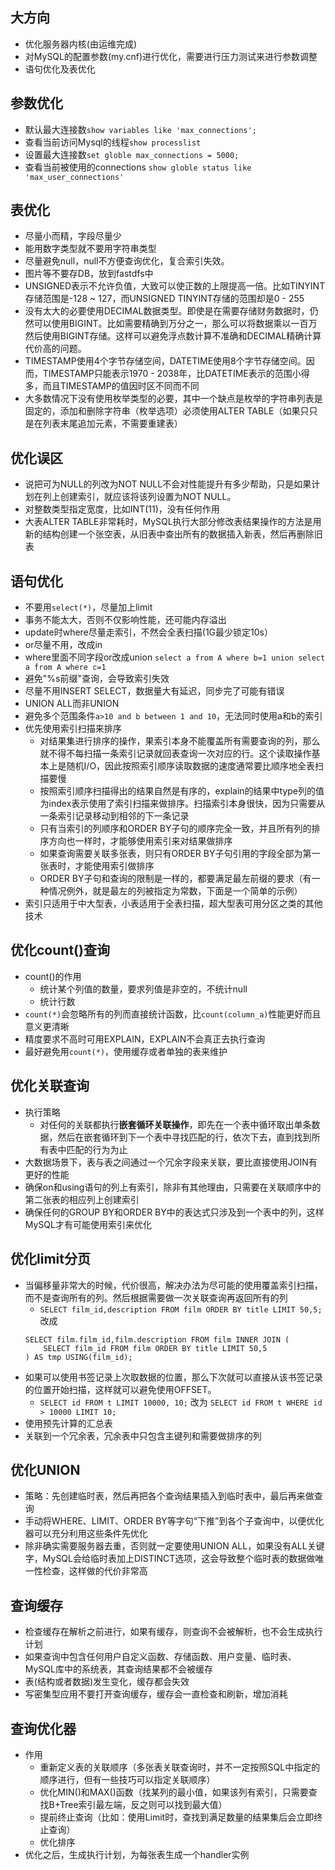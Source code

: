 ## 大方向
- 优化服务器内核(由运维完成)
- 对MySQL的配置参数(my.cnf)进行优化，需要进行压力测试来进行参数调整
- 语句优化及表优化

## 参数优化
- 默认最大连接数`show variables like 'max_connections';`
- 查看当前访问Mysql的线程`show processlist`
- 设置最大连接数`set globle max_connections = 5000;`
- 查看当前被使用的connections `show globle status like 'max_user_connections'`

## 表优化
- 尽量小而精，字段尽量少
- 能用数字类型就不要用字符串类型
- 尽量避免null，null不方便查询优化，复合索引失效。
- 图片等不要存DB，放到fastdfs中
- UNSIGNED表示不允许负值，大致可以使正数的上限提高一倍。比如TINYINT存储范围是-128 ~ 127，而UNSIGNED TINYINT存储的范围却是0 - 255
- 没有太大的必要使用DECIMAL数据类型。即使是在需要存储财务数据时，仍然可以使用BIGINT。比如需要精确到万分之一，那么可以将数据乘以一百万然后使用BIGINT存储。这样可以避免浮点数计算不准确和DECIMAL精确计算代价高的问题。
- TIMESTAMP使用4个字节存储空间，DATETIME使用8个字节存储空间。因而，TIMESTAMP只能表示1970 - 2038年，比DATETIME表示的范围小得多，而且TIMESTAMP的值因时区不同而不同
- 大多数情况下没有使用枚举类型的必要，其中一个缺点是枚举的字符串列表是固定的，添加和删除字符串（枚举选项）必须使用ALTER TABLE（如果只只是在列表末尾追加元素，不需要重建表）

## 优化误区
- 说把可为NULL的列改为NOT NULL不会对性能提升有多少帮助，只是如果计划在列上创建索引，就应该将该列设置为NOT NULL。
- 对整数类型指定宽度，比如INT(11)，没有任何作用
- 大表ALTER TABLE非常耗时，MySQL执行大部分修改表结果操作的方法是用新的结构创建一个张空表，从旧表中查出所有的数据插入新表，然后再删除旧表

## 语句优化
- 不要用`select(*)`，尽量加上limit
- 事务不能太大，否则不仅影响性能，还可能内存溢出
- update时where尽量走索引，不然会全表扫描(1G最少锁定10s）
- or尽量不用，改成in
- where里面不同字段or改成union `select a from A where b=1 union select a from A where c=1`
- 避免"%s前缀"查询，会导致索引失效
- 尽量不用INSERT SELECT，数据量大有延迟，同步完了可能有错误
- UNION ALL而非UNION
- 避免多个范围条件`a>10 and b between 1 and 10`，无法同时使用a和b的索引
- 优先使用索引扫描来排序
  - 对结果集进行排序的操作，果索引本身不能覆盖所有需要查询的列，那么就不得不每扫描一条索引记录就回表查询一次对应的行。这个读取操作基本上是随机I/O，因此按照索引顺序读取数据的速度通常要比顺序地全表扫描要慢
  - 按照索引顺序扫描得出的结果自然是有序的，explain的结果中type列的值为index表示使用了索引扫描来做排序。扫描索引本身很快，因为只需要从一条索引记录移动到相邻的下一条记录
  - 只有当索引的列顺序和ORDER BY子句的顺序完全一致，并且所有列的排序方向也一样时，才能够使用索引来对结果做排序
  - 如果查询需要关联多张表，则只有ORDER BY子句引用的字段全部为第一张表时，才能使用索引做排序
  - ORDER BY子句和查询的限制是一样的，都要满足最左前缀的要求（有一种情况例外，就是最左的列被指定为常数，下面是一个简单的示例）
- 索引只适用于中大型表，小表适用于全表扫描，超大型表可用分区之类的其他技术

## 优化count()查询
- count()的作用
  - 统计某个列值的数量，要求列值是非空的，不统计null
  - 统计行数
- `count(*)`会忽略所有的列而直接统计函数，比`count(column_a)`性能更好而且意义更清晰
- 精度要求不高时可用EXPLAIN，EXPLAIN不会真正去执行查询
- 最好避免用`count(*)`，使用缓存或者单独的表来维护

## 优化关联查询
- 执行策略
  - 对任何的关联都执行**嵌套循环关联操作**，即先在一个表中循环取出单条数据，然后在嵌套循环到下一个表中寻找匹配的行，依次下去，直到找到所有表中匹配的行为为止
- 大数据场景下，表与表之间通过一个冗余字段来关联，要比直接使用JOIN有更好的性能
- 确保on和using语句的列上有索引，除非有其他理由，只需要在关联顺序中的第二张表的相应列上创建索引
- 确保任何的GROUP BY和ORDER BY中的表达式只涉及到一个表中的列，这样MySQL才有可能使用索引来优化

## 优化limit分页
- 当偏移量非常大的时候，代价很高，解决办法为尽可能的使用覆盖索引扫描，而不是查询所有的列。然后根据需要做一次关联查询再返回所有的列
  - `SELECT film_id,description FROM film ORDER BY title LIMIT 50,5;`改成
  ```
  SELECT film.film_id,film.description FROM film INNER JOIN (
      SELECT film_id FROM film ORDER BY title LIMIT 50,5
  ) AS tmp USING(film_id);
  ```
- 如果可以使用书签记录上次取数据的位置，那么下次就可以直接从该书签记录的位置开始扫描，这样就可以避免使用OFFSET。
  - `SELECT id FROM t LIMIT 10000, 10;` 改为 `SELECT id FROM t WHERE id > 10000 LIMIT 10;`
- 使用预先计算的汇总表
- 关联到一个冗余表，冗余表中只包含主键列和需要做排序的列

## 优化UNION
- 策略：先创建临时表，然后再把各个查询结果插入到临时表中，最后再来做查询
- 手动将WHERE、LIMIT、ORDER BY等字句“下推”到各个子查询中，以便优化器可以充分利用这些条件先优化
- 除非确实需要服务器去重，否则就一定要使用UNION ALL，如果没有ALL关键字，MySQL会给临时表加上DISTINCT选项，这会导致整个临时表的数据做唯一性检查，这样做的代价非常高

## 查询缓存
- 检查缓存在解析之前进行，如果有缓存，则查询不会被解析，也不会生成执行计划
- 如果查询中包含任何用户自定义函数、存储函数、用户变量、临时表、MySQL库中的系统表，其查询结果都不会被缓存
- 表(结构或者数据)发生变化，缓存都会失效
- 写密集型应用不要打开查询缓存，缓存会一直检查和刷新，增加消耗

## 查询优化器
- 作用
  - 重新定义表的关联顺序（多张表关联查询时，并不一定按照SQL中指定的顺序进行，但有一些技巧可以指定关联顺序）
  - 优化MIN()和MAX()函数（找某列的最小值，如果该列有索引，只需要查找B+Tree索引最左端，反之则可以找到最大值）
  - 提前终止查询（比如：使用Limit时，查找到满足数量的结果集后会立即终止查询）
  - 优化排序
- 优化之后，生成执行计划，为每张表生成一个handler实例
